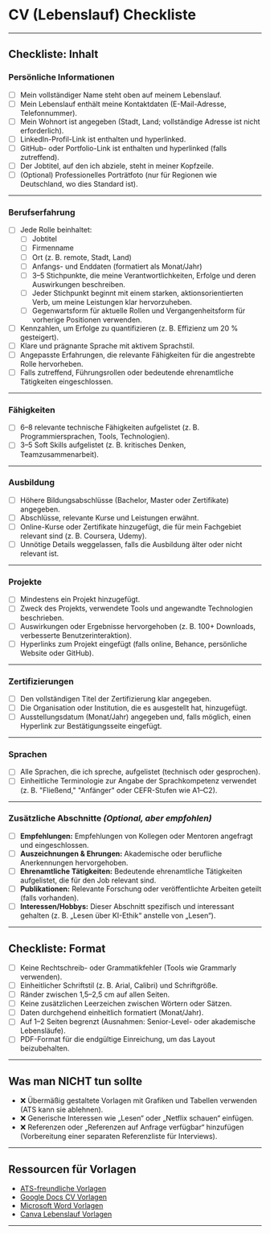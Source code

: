 # **CV (Lebenslauf) Checkliste**

---

## **Checkliste: Inhalt**

### **Persönliche Informationen**
- [ ] Mein vollständiger Name steht oben auf meinem Lebenslauf.
- [ ] Mein Lebenslauf enthält meine Kontaktdaten (E-Mail-Adresse, Telefonnummer).
- [ ] Mein Wohnort ist angegeben (Stadt, Land; vollständige Adresse ist nicht erforderlich).
- [ ] LinkedIn-Profil-Link ist enthalten und hyperlinked.
- [ ] GitHub- oder Portfolio-Link ist enthalten und hyperlinked (falls zutreffend).
- [ ] Der Jobtitel, auf den ich abziele, steht in meiner Kopfzeile.
- [ ] (Optional) Professionelles Porträtfoto (nur für Regionen wie Deutschland, wo dies Standard ist).

---

### **Berufserfahrung**
- [ ] Jede Rolle beinhaltet:
  - [ ] Jobtitel
  - [ ] Firmenname
  - [ ] Ort (z. B. remote, Stadt, Land)
  - [ ] Anfangs- und Enddaten (formatiert als Monat/Jahr)
  - [ ] 3–5 Stichpunkte, die meine Verantwortlichkeiten, Erfolge und deren Auswirkungen beschreiben.
  - [ ] Jeder Stichpunkt beginnt mit einem starken, aktionsorientierten Verb, um meine Leistungen klar hervorzuheben.
  - [ ] Gegenwartsform für aktuelle Rollen und Vergangenheitsform für vorherige Positionen verwenden.
- [ ] Kennzahlen, um Erfolge zu quantifizieren (z. B. Effizienz um 20 % gesteigert).
- [ ] Klare und prägnante Sprache mit aktivem Sprachstil.
- [ ] Angepasste Erfahrungen, die relevante Fähigkeiten für die angestrebte Rolle hervorheben.
- [ ] Falls zutreffend, Führungsrollen oder bedeutende ehrenamtliche Tätigkeiten eingeschlossen.

---

### **Fähigkeiten**
- [ ] 6–8 relevante technische Fähigkeiten aufgelistet (z. B. Programmiersprachen, Tools, Technologien).
- [ ] 3–5 Soft Skills aufgelistet (z. B. kritisches Denken, Teamzusammenarbeit).

---

### **Ausbildung**
- [ ] Höhere Bildungsabschlüsse (Bachelor, Master oder Zertifikate) angegeben.
- [ ] Abschlüsse, relevante Kurse und Leistungen erwähnt.
- [ ] Online-Kurse oder Zertifikate hinzugefügt, die für mein Fachgebiet relevant sind (z. B. Coursera, Udemy).
- [ ] Unnötige Details weggelassen, falls die Ausbildung älter oder nicht relevant ist.

---

### **Projekte**
- [ ] Mindestens ein Projekt hinzugefügt.
- [ ] Zweck des Projekts, verwendete Tools und angewandte Technologien beschrieben.
- [ ] Auswirkungen oder Ergebnisse hervorgehoben (z. B. 100+ Downloads, verbesserte Benutzerinteraktion).
- [ ] Hyperlinks zum Projekt eingefügt (falls online, Behance, persönliche Website oder GitHub).

---

### **Zertifizierungen**
- [ ] Den vollständigen Titel der Zertifizierung klar angegeben.
- [ ] Die Organisation oder Institution, die es ausgestellt hat, hinzugefügt.
- [ ] Ausstellungsdatum (Monat/Jahr) angegeben und, falls möglich, einen Hyperlink zur Bestätigungsseite eingefügt.

---

### **Sprachen**
- [ ] Alle Sprachen, die ich spreche, aufgelistet (technisch oder gesprochen).
- [ ] Einheitliche Terminologie zur Angabe der Sprachkompetenz verwendet (z. B. "Fließend," "Anfänger" oder CEFR-Stufen wie A1–C2).

---

### **Zusätzliche Abschnitte** *(Optional, aber empfohlen)*
- [ ] **Empfehlungen:** Empfehlungen von Kollegen oder Mentoren angefragt und eingeschlossen.
- [ ] **Auszeichnungen & Ehrungen:** Akademische oder berufliche Anerkennungen hervorgehoben.
- [ ] **Ehrenamtliche Tätigkeiten:** Bedeutende ehrenamtliche Tätigkeiten aufgelistet, die für den Job relevant sind.
- [ ] **Publikationen:** Relevante Forschung oder veröffentlichte Arbeiten geteilt (falls vorhanden).
- [ ] **Interessen/Hobbys:** Dieser Abschnitt spezifisch und interessant gehalten (z. B. „Lesen über KI-Ethik“ anstelle von „Lesen“).

---

## **Checkliste: Format**
- [ ] Keine Rechtschreib- oder Grammatikfehler (Tools wie Grammarly verwenden).
- [ ] Einheitlicher Schriftstil (z. B. Arial, Calibri) und Schriftgröße.
- [ ] Ränder zwischen 1,5–2,5 cm auf allen Seiten.
- [ ] Keine zusätzlichen Leerzeichen zwischen Wörtern oder Sätzen.
- [ ] Daten durchgehend einheitlich formatiert (Monat/Jahr).
- [ ] Auf 1–2 Seiten begrenzt (Ausnahmen: Senior-Level- oder akademische Lebensläufe).
- [ ] PDF-Format für die endgültige Einreichung, um das Layout beizubehalten.

---

## **Was man NICHT tun sollte**
- ❌ Übermäßig gestaltete Vorlagen mit Grafiken und Tabellen verwenden (ATS kann sie ablehnen).
- ❌ Generische Interessen wie „Lesen“ oder „Netflix schauen“ einfügen.
- ❌ Referenzen oder „Referenzen auf Anfrage verfügbar“ hinzufügen (Vorbereitung einer separaten Referenzliste für Interviews).

---

## **Ressourcen für Vorlagen**
- [ATS-freundliche Vorlagen](https://resume.io/resume-templates/ats)
- [Google Docs CV Vorlagen](https://drive.google.com/drive/u/0/folders/1DHYI6GbdhxpLGHd18QKEClhtrcd8NqY_)
- [Microsoft Word Vorlagen](https://create.microsoft.com/en-us/templates/ats-resumes)
- [Canva Lebenslauf Vorlagen](https://www.canva.com/resumes/templates/)

---